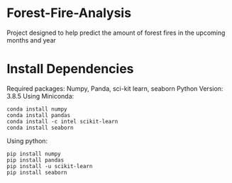 # Forest-Fire-Analysis
Project designed to help predict the amount of forest fires in the upcoming months and year

# Install Dependencies
Required packages: Numpy, Panda, sci-kit learn, seaborn
Python Version: 3.8.5
Using Miniconda:
```
conda install numpy
conda install pandas
conda install -c intel scikit-learn
conda install seaborn
```
Using python:
```
pip install numpy
pip install pandas
pip install -u scikit-learn
pip install seaborn
```

